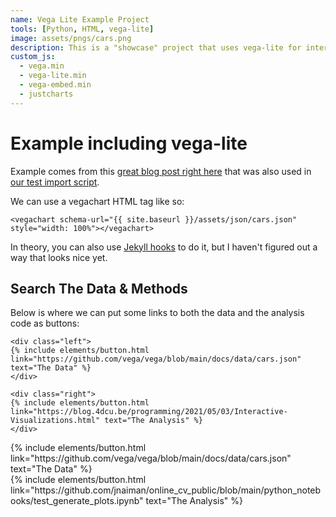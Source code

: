 ```yaml
---
name: Vega Lite Example Project
tools: [Python, HTML, vega-lite]
image: assets/pngs/cars.png
description: This is a "showcase" project that uses vega-lite for interactive viz!
custom_js:
  - vega.min
  - vega-lite.min
  - vega-embed.min
  - justcharts
---
```



# Example including vega-lite

Example comes from this [great blog post right here](https://blog.4dcu.be/programming/2021/05/03/Interactive-Visualizations.html) that was also used in [our test import script](https://github.com/UIUC-iSchool-DataViz/is445_bcubcg_fall2022/blob/main/week01/test_imports_week01.ipynb).

We can use a vegachart HTML tag like so:

```
<vegachart schema-url="{{ site.baseurl }}/assets/json/cars.json" style="width: 100%"></vegachart>
```

<vegachart schema-url="{{ site.baseurl }}/assets/json/cars.json" style="width: 100%"></vegachart>

In theory, you can also use [Jekyll hooks](https://jekyllrb.com/docs/plugins/hooks/) to do it, but I haven't figured out a way that looks nice yet.

<!DOCTYPE html>
<html>
<head>
  <style>
    #vis.vega-embed {
      width: 100%;
      display: flex;
    }

    #vis.vega-embed details,
    #vis.vega-embed details summary {
      position: relative;
    }
  </style>
  <script type="text/javascript" src="https://cdn.jsdelivr.net/npm/vega@5"></script>
  <script type="text/javascript" src="https://cdn.jsdelivr.net/npm/vega-lite@5.8.0"></script>
  <script type="text/javascript" src="https://cdn.jsdelivr.net/npm/vega-embed@6"></script>
</head>
<body>
  <div id="vis"></div>
  <script>
    (function(vegaEmbed) {
      var spec = {"config": {"view": {"continuousWidth": 300, "continuousHeight": 300}}, "hconcat": [{"mark": {"type": "bar"}, "encoding": {"color": {"condition": {"param": "param_8", "value": "steelblue"}, "value": "lightgray"}, "tooltip": [{"field": "License Status", "type": "nominal"}, {"aggregate": "count", "field": "License Status", "type": "quantitative"}], "x": {"field": "License Status", "type": "nominal"}, "y": {"aggregate": "count", "field": "License Status", "type": "quantitative"}}, "name": "view_1"}, {"mark": {"type": "bar"}, "encoding": {"color": {"condition": {"param": "param_9", "value": "steelblue"}, "value": "grey"}, "tooltip": [{"field": "County", "title": "County", "type": "nominal"}, {"aggregate": "count", "title": "Licenses", "type": "quantitative"}], "x": {"aggregate": "count", "title": "Number of Licenses", "type": "quantitative"}, "y": {"field": "County", "sort": "-x", "title": "County", "type": "nominal"}}, "name": "view_2", "title": "License Count by County"}], "data": {"name": "data-16b540383b66398f97677d898d70dd8d"}, "params": [{"name": "param_8", "select": {"type": "point", "on": "mouseover"}, "views": ["view_1"]}, {"name": "param_9", "select": {"type": "interval"}, "views": ["view_2"]}], "$schema": "https://vega.github.io/schema/vega-lite/v5.8.0.json", "datasets": {"data-16b540383b66398f97677d898d70dd8d": [{"_id": 1189509, "License Type": "DETECTIVE BOARD", "Description": "PERMANENT EMPLOYEE REGISTRATION", "License Number": "129446286", "License Status": "NOT RENEWED", "Business": "N", "Title": null, "First Name": "EILEEN", "Middle": null, "Last Name": "SANTACRUZ", "Prefix": null, "Suffix": null, "Business Name": "SHAQUITA MCKETHAN", "BusinessDBA": null, "Original Issue Date": "02/03/2020", "Effective Date": "02/03/2020", "Expiration Date": "09/30/2021", "City": "CHICAGO", "State": "IL", "Zip": "60617.0", "County": "COOK", "Specialty/Qualifier": "None", "Controlled Substance Schedule": "None", "Delegated Controlled Substance Schedule": "None", "Ever Disciplined": "N", "LastModifiedDate": "03/18/2022", "Case Number": "None", "Action": "None", "Discipline Start Date": "None", "Discipline End Date": "None", "Discipline Reason": "None"}, {"_id": 801037, "License Type": "DETECTIVE BOARD", "Description": "FIREARM CONTROL CARD", "License Number": "229030294.0", "License Status": "NOT RENEWED", "Business": "N", "Title": null, "First Name": "DAGMAR", "Middle": "J", "Last Name": "NORDLUND", "Prefix": null, "Suffix": null, "Business Name": "EDWARD J HERDRICH", "BusinessDBA": null, "Original Issue Date": "02/07/1995", "Effective Date": "02/07/1995", "Expiration Date": "12/31/2003", "City": "ELGIN", "State": "IL", "Zip": "60121.0", "County": "KANE", "Specialty/Qualifier": "None", "Controlled Substance Schedule": "None", "Delegated Controlled Substance Schedule": "None", "Ever Disciplined": "N", "LastModifiedDate": "08/16/2006", "Case Number": "None", "Action": "None", "Discipline Start Date": "None", "Discipline End Date": "None", "Discipline Reason": "None"}, {"_id": 365129, "License Type": "COSMO", "Description": "LICENSED COSMETOLOGIST", "License Number": "11053076.0", "License Status": "NOT RENEWED", "Business": "N", "Title": null, "First Name": "RADOJE", "Middle": null, "Last Name": "ZELENOVIC", "Prefix": null, "Suffix": null, "Business Name": "ELEANOR L KUKLA", "BusinessDBA": null, "Original Issue Date": "02/28/1945", "Effective Date": "02/28/1945", "Expiration Date": "09/30/1983", "City": "CHICAGO", "State": "IL", "Zip": "60618.0", "County": "COOK", "Specialty/Qualifier": "None", "Controlled Substance Schedule": "None", "Delegated Controlled Substance Schedule": "None", "Ever Disciplined": "N", "LastModifiedDate": "05/26/2006", "Case Number": "None", "Action": "None", "Discipline Start Date": "None", "Discipline End Date": "None", "Discipline Reason": "None"}, {"_id": 595427, "License Type": "COSMO", "Description": "LICENSED COSMETOLOGIST", "License Number": "11295645.0", "License Status": "ACTIVE", "Business": "N", "Title": null, "First Name": "BECKY SUE", "Middle": "L", "Last Name": "BURROUGHS", "Prefix": null, "Suffix": null, "Business Name": "AMBER L BARBA", "BusinessDBA": null, "Original Issue Date": "11/22/2011", "Effective Date": "11/12/2021", "Expiration Date": "09/30/2023", "City": "SCHAUMBURG", "State": "IL", "Zip": "60173.0", "County": "DUPAGE", "Specialty/Qualifier": "None", "Controlled Substance Schedule": "None", "Delegated Controlled Substance Schedule": "None", "Ever Disciplined": "N", "LastModifiedDate": "11/12/2021", "Case Number": "None", "Action": "None", "Discipline Start Date": "None", "Discipline End Date": "None", "Discipline Reason": "None"}, {"_id": 653668, "License Type": "COSMO", "Description": "LICENSED NAIL TECHNICIAN", "License Number": "169006247", "License Status": "NOT RENEWED", "Business": "N", "Title": null, "First Name": "BILL G", "Middle": "L", "Last Name": "LETNER", "Prefix": null, "Suffix": null, "Business Name": "CHERYL L SCHULZE", "BusinessDBA": null, "Original Issue Date": "07/12/1995", "Effective Date": "07/12/1995", "Expiration Date": "10/31/2002", "City": "CHICAGO", "State": "IL", "Zip": "60634", "County": "COOK", "Specialty/Qualifier": "None", "Controlled Substance Schedule": "None", "Delegated Controlled Substance Schedule": "None", "Ever Disciplined": "N", "LastModifiedDate": "05/30/2006", "Case Number": "None", "Action": "None", "Discipline Start Date": "None", "Discipline End Date": "None", "Discipline Reason": "None"}, {"_id": 584657, "License Type": "COSMO", "Description": "LICENSED COSMETOLOGIST", "License Number": "11320085.0", "License Status": "NOT RENEWED", "Business": "N", "Title": null, "First Name": "GARY", "Middle": "A", "Last Name": "MAYBERRY", "Prefix": null, "Suffix": null, "Business Name": "MELANIE A SANCHEZ", "BusinessDBA": null, "Original Issue Date": "03/19/2019", "Effective Date": "09/23/2019", "Expiration Date": "01/31/2022", "City": "LAKE IN THE HILLS", "State": "IL", "Zip": "60156.0", "County": null, "Specialty/Qualifier": "None", "Controlled Substance Schedule": "None", "Delegated Controlled Substance Schedule": "None", "Ever Disciplined": "N", "LastModifiedDate": "05/09/2022", "Case Number": "None", "Action": "None", "Discipline Start Date": "None", "Discipline End Date": "None", "Discipline Reason": "None"}, {"_id": 418060, "License Type": "COSMO", "Description": "LICENSED COSMETOLOGIST", "License Number": "11158187", "License Status": "NOT RENEWED", "Business": "N", "Title": null, "First Name": "AUTUMN", "Middle": null, "Last Name": "HOLMAN", "Prefix": null, "Suffix": null, "Business Name": "PATRICIA G SLOVER", "BusinessDBA": null, "Original Issue Date": "11/12/1974", "Effective Date": "11/12/1974", "Expiration Date": "09/30/1987", "City": "CALHOUN", "State": "IL", "Zip": "62419", "County": "RICHLAND", "Specialty/Qualifier": "None", "Controlled Substance Schedule": "None", "Delegated Controlled Substance Schedule": "None", "Ever Disciplined": "N", "LastModifiedDate": "05/26/2006", "Case Number": "None", "Action": "None", "Discipline Start Date": "None", "Discipline End Date": "None", "Discipline Reason": "None"}, {"_id": 797457, "License Type": "DETECTIVE BOARD", "Description": "FIREARM CONTROL CARD", "License Number": "229042891.0", "License Status": "NOT RENEWED", "Business": "N", "Title": null, "First Name": "KIMBERLY", "Middle": null, "Last Name": "EATON", "Prefix": null, "Suffix": null, "Business Name": "AGUSTIN H SALGADO", "BusinessDBA": null, "Original Issue Date": "05/01/1995", "Effective Date": "05/01/1995", "Expiration Date": "01/01/1998", "City": "CHICAGO", "State": "IL", "Zip": "60639.0", "County": "COOK", "Specialty/Qualifier": "None", "Controlled Substance Schedule": "None", "Delegated Controlled Substance Schedule": "None", "Ever Disciplined": "N", "LastModifiedDate": "01/19/2007", "Case Number": "None", "Action": "None", "Discipline Start Date": "None", "Discipline End Date": "None", "Discipline Reason": "None"}, {"_id": 1139371, "License Type": "DETECTIVE BOARD", "Description": "PERMANENT EMPLOYEE REGISTRATION", "License Number": "129335853", "License Status": "NOT RENEWED", "Business": "N", "Title": null, "First Name": "YOUNJI", "Middle": "C", "Last Name": "NAM", "Prefix": null, "Suffix": null, "Business Name": "KEVIN C MARKS", "BusinessDBA": null, "Original Issue Date": "07/08/2010", "Effective Date": "02/23/2015", "Expiration Date": "05/31/2018", "City": "GENEVA", "State": "IL", "Zip": "60134.0", "County": "KANE", "Specialty/Qualifier": "None", "Controlled Substance Schedule": "None", "Delegated Controlled Substance Schedule": "None", "Ever Disciplined": "N", "LastModifiedDate": "07/19/2018", "Case Number": "None", "Action": "None", "Discipline Start Date": "None", "Discipline End Date": "None", "Discipline Reason": "None"}, {"_id": 1260977, "License Type": "FUNERAL AND EMBALMER", "Description": "LICENSED FUNERAL DIRECTOR AND EMBALMER INTERN", "License Number": "033000179", "License Status": "CANCELLED", "Business": "N", "Title": null, "First Name": "KATHY", "Middle": null, "Last Name": "HILTON", "Prefix": null, "Suffix": null, "Business Name": "DEVIN PAUL MCCLUSKIE", "BusinessDBA": null, "Original Issue Date": "12/08/1992", "Effective Date": "12/08/1992", "Expiration Date": "05/31/1995", "City": "HERRIN", "State": "IL", "Zip": "62948", "County": "WILLIAMSON", "Specialty/Qualifier": "None", "Controlled Substance Schedule": "None", "Delegated Controlled Substance Schedule": "None", "Ever Disciplined": "N", "LastModifiedDate": "05/23/2006", "Case Number": "None", "Action": "None", "Discipline Start Date": "None", "Discipline End Date": "None", "Discipline Reason": "None"}, {"_id": 1128774, "License Type": "DETECTIVE BOARD", "Description": "PERMANENT EMPLOYEE REGISTRATION", "License Number": "129374787", "License Status": "NOT RENEWED", "Business": "N", "Title": null, "First Name": "JW", "Middle": null, "Last Name": "LANE", "Prefix": null, "Suffix": null, "Business Name": "SURINDER SINGH", "BusinessDBA": null, "Original Issue Date": "03/20/2014", "Effective Date": "03/02/2015", "Expiration Date": "05/31/2018", "City": "CHICAGO", "State": "IL", "Zip": "60618", "County": "COOK", "Specialty/Qualifier": "None", "Controlled Substance Schedule": "None", "Delegated Controlled Substance Schedule": "None", "Ever Disciplined": "N", "LastModifiedDate": "07/19/2018", "Case Number": "None", "Action": "None", "Discipline Start Date": "None", "Discipline End Date": "None", "Discipline Reason": "None"}, {"_id": 788652, "License Type": "DETECTIVE BOARD", "Description": "FIREARM CONTROL CARD", "License Number": "229025152.0", "License Status": "TERMINATED CARD RETURNED", "Business": "N", "Title": null, "First Name": "ROBERTA", "Middle": null, "Last Name": "JONES", "Prefix": null, "Suffix": null, "Business Name": "DOROTHY BRUNT", "BusinessDBA": null, "Original Issue Date": "12/26/1979", "Effective Date": "12/26/1979", "Expiration Date": "01/01/1984", "City": "CHICAGO", "State": "IL", "Zip": "60644.0", "County": "COOK", "Specialty/Qualifier": "None", "Controlled Substance Schedule": "None", "Delegated Controlled Substance Schedule": "None", "Ever Disciplined": "N", "LastModifiedDate": "01/19/2007", "Case Number": "None", "Action": "None", "Discipline Start Date": "None", "Discipline End Date": "None", "Discipline Reason": "None"}, {"_id": 928476, "License Type": "DETECTIVE BOARD", "Description": "PERMANENT EMPLOYEE REGISTRATION", "License Number": "129126606", "License Status": "NOT RENEWED", "Business": "N", "Title": null, "First Name": "MIA L", "Middle": null, "Last Name": "TANIOUS", "Prefix": null, "Suffix": null, "Business Name": "HAROLD S MANNEY JR", "BusinessDBA": null, "Original Issue Date": "09/10/1991", "Effective Date": "09/10/1991", "Expiration Date": "05/31/1994", "City": "CHICAGO", "State": "IL", "Zip": "60653.0", "County": "COOK", "Specialty/Qualifier": "None", "Controlled Substance Schedule": "None", "Delegated Controlled Substance Schedule": "None", "Ever Disciplined": "N", "LastModifiedDate": "08/03/2006", "Case Number": "None", "Action": "None", "Discipline Start Date": "None", "Discipline End Date": "None", "Discipline Reason": "None"}, {"_id": 1196892, "License Type": "DETECTIVE BOARD", "Description": "PERMANENT EMPLOYEE REGISTRATION", "License Number": "129411681.0", "License Status": "NOT RENEWED", "Business": "N", "Title": null, "First Name": "SAMANTHA", "Middle": null, "Last Name": "MCDONNELL", "Prefix": null, "Suffix": null, "Business Name": "RAPHAEL DANIELS", "BusinessDBA": null, "Original Issue Date": "05/31/2017", "Effective Date": "04/26/2018", "Expiration Date": "09/30/2021", "City": "COUNTRY CLUB HILLS", "State": "IL", "Zip": "60478", "County": "COOK", "Specialty/Qualifier": "None", "Controlled Substance Schedule": "None", "Delegated Controlled Substance Schedule": "None", "Ever Disciplined": "N", "LastModifiedDate": "03/18/2022", "Case Number": "None", "Action": "None", "Discipline Start Date": "None", "Discipline End Date": "None", "Discipline Reason": "None"}, {"_id": 646609, "License Type": "DENTAL", "Description": "LICENSED DENTIST", "License Number": "019012363", "License Status": "NOT RENEWED", "Business": "N", "Title": null, "First Name": "TODD", "Middle": null, "Last Name": "SMITH", "Prefix": null, "Suffix": "DDS", "Business Name": "DANIEL BEVER CRANE DDS", "BusinessDBA": null, "Original Issue Date": "09/09/1963", "Effective Date": "07/13/2009", "Expiration Date": "09/30/2012", "City": "DANVILLE", "State": "IL", "Zip": "61832", "County": "VERMILION", "Specialty/Qualifier": "None", "Controlled Substance Schedule": "None", "Delegated Controlled Substance Schedule": "None", "Ever Disciplined": "N", "LastModifiedDate": "11/14/2012", "Case Number": "None", "Action": "None", "Discipline Start Date": "None", "Discipline End Date": "None", "Discipline Reason": "None"}, {"_id": 1032061, "License Type": "DETECTIVE BOARD", "Description": "PERMANENT EMPLOYEE REGISTRATION", "License Number": "129242918", "License Status": "NOT RENEWED", "Business": "N", "Title": null, "First Name": "DOROTHY", "Middle": null, "Last Name": "WAWCZAK", "Prefix": null, "Suffix": null, "Business Name": "ANTOINE HOWARD", "BusinessDBA": null, "Original Issue Date": "06/04/2001", "Effective Date": "06/04/2001", "Expiration Date": "05/31/2003", "City": "CHICAGO", "State": "IL", "Zip": "60626.0", "County": "COOK", "Specialty/Qualifier": "None", "Controlled Substance Schedule": "None", "Delegated Controlled Substance Schedule": "None", "Ever Disciplined": "N", "LastModifiedDate": "08/27/2006", "Case Number": "None", "Action": "None", "Discipline Start Date": "None", "Discipline End Date": "None", "Discipline Reason": "None"}, {"_id": 641626, "License Type": "DENTAL", "Description": "LICENSED DENTIST", "License Number": null, "License Status": "DECEASED", "Business": "N", "Title": null, "First Name": "KEVIN", "Middle": null, "Last Name": "GARBER", "Prefix": null, "Suffix": null, "Business Name": "ROBERT JAMES CUTLAN", "BusinessDBA": null, "Original Issue Date": "08/11/1939", "Effective Date": "08/11/1939", "Expiration Date": "09/30/1988", "City": "DOWNERS GROVE", "State": "IL", "Zip": "60516", "County": "DUPAGE", "Specialty/Qualifier": "None", "Controlled Substance Schedule": "None", "Delegated Controlled Substance Schedule": "None", "Ever Disciplined": "N", "LastModifiedDate": "10/12/2005", "Case Number": "None", "Action": "None", "Discipline Start Date": "None", "Discipline End Date": "None", "Discipline Reason": "None"}, {"_id": 443142, "License Type": "COSMO", "Description": "LICENSED COSMETOLOGIST", "License Number": "11153274", "License Status": "ACTIVE", "Business": "N", "Title": null, "First Name": null, "Middle": null, "Last Name": null, "Prefix": null, "Suffix": null, "Business Name": "LAURA A JOHNSON", "BusinessDBA": null, "Original Issue Date": "08/27/1973", "Effective Date": "09/27/2021", "Expiration Date": "09/30/2023", "City": "OAK LAWN", "State": "IL", "Zip": "60453", "County": "COOK", "Specialty/Qualifier": "None", "Controlled Substance Schedule": "None", "Delegated Controlled Substance Schedule": "None", "Ever Disciplined": "N", "LastModifiedDate": "09/27/2021", "Case Number": "None", "Action": "None", "Discipline Start Date": "None", "Discipline End Date": "None", "Discipline Reason": "None"}, {"_id": 1040236, "License Type": "DETECTIVE BOARD", "Description": "PERMANENT EMPLOYEE REGISTRATION", "License Number": "129251673", "License Status": "NOT RENEWED", "Business": "N", "Title": null, "First Name": "WARREN", "Middle": "D", "Last Name": "GLOSS", "Prefix": null, "Suffix": null, "Business Name": "MARIA D SCALISE", "BusinessDBA": null, "Original Issue Date": "03/06/2002", "Effective Date": "03/06/2002", "Expiration Date": "05/31/2003", "City": "BRADLEY", "State": "IL", "Zip": "60915.0", "County": "KANKAKEE", "Specialty/Qualifier": "None", "Controlled Substance Schedule": "None", "Delegated Controlled Substance Schedule": "None", "Ever Disciplined": "N", "LastModifiedDate": "08/27/2006", "Case Number": "None", "Action": "None", "Discipline Start Date": "None", "Discipline End Date": "None", "Discipline Reason": "None"}, {"_id": 1170471, "License Type": "DETECTIVE BOARD", "Description": "PERMANENT EMPLOYEE REGISTRATION", "License Number": "129375134", "License Status": "NOT RENEWED", "Business": "N", "Title": null, "First Name": "WILLIE ALFONSO", "Middle": null, "Last Name": "LARKS", "Prefix": null, "Suffix": null, "Business Name": "JONATHAN GONZALEZ", "BusinessDBA": null, "Original Issue Date": "03/28/2014", "Effective Date": "03/28/2014", "Expiration Date": "05/31/2015", "City": "CHICAGO", "State": "IL", "Zip": "60641.0", "County": "COOK", "Specialty/Qualifier": "None", "Controlled Substance Schedule": "None", "Delegated Controlled Substance Schedule": "None", "Ever Disciplined": "N", "LastModifiedDate": "07/14/2015", "Case Number": "None", "Action": "None", "Discipline Start Date": "None", "Discipline End Date": "None", "Discipline Reason": "None"}, {"_id": 687705, "License Type": "DENTAL", "Description": "LICENSED DENTIST", "License Number": "019028962", "License Status": "NOT RENEWED", "Business": "N", "Title": "DDS", "First Name": "EARL E", "Middle": "ANTHONY", "Last Name": "SCHULTZ", "Prefix": null, "Suffix": null, "Business Name": "ROBERT ANTHONY BEECH DDS", "BusinessDBA": null, "Original Issue Date": "04/23/2012", "Effective Date": "06/07/2018", "Expiration Date": "01/31/2022", "City": "SAN JOSE", "State": "CA", "Zip": "95125", "County": "COOK", "Specialty/Qualifier": "None", "Controlled Substance Schedule": "None", "Delegated Controlled Substance Schedule": "None", "Ever Disciplined": "N", "LastModifiedDate": "05/09/2022", "Case Number": "None", "Action": "None", "Discipline Start Date": "None", "Discipline End Date": "None", "Discipline Reason": "None"}, {"_id": 623882, "License Type": "COSMO", "Description": "LICENSED NAIL TECHNICIAN", "License Number": "169007844.0", "License Status": "NOT RENEWED", "Business": "N", "Title": null, "First Name": null, "Middle": null, "Last Name": null, "Prefix": null, "Suffix": null, "Business Name": "EUN S LEE", "BusinessDBA": null, "Original Issue Date": "01/11/1996", "Effective Date": "10/27/2014", "Expiration Date": "10/31/2016", "City": "DES PLAINES", "State": "IL", "Zip": "60016.0", "County": "COOK", "Specialty/Qualifier": "None", "Controlled Substance Schedule": "None", "Delegated Controlled Substance Schedule": "None", "Ever Disciplined": "N", "LastModifiedDate": "12/12/2016", "Case Number": "None", "Action": "None", "Discipline Start Date": "None", "Discipline End Date": "None", "Discipline Reason": "None"}, {"_id": 312540, "License Type": "COSMO", "Description": "BCENT SALON/SHOP REGISTRATION", "License Number": "189016319.0", "License Status": "ACTIVE", "Business": "Y", "Title": null, "First Name": "JOANNE L", "Middle": null, "Last Name": "MATT", "Prefix": null, "Suffix": null, "Business Name": "NAILS BY NINI", "BusinessDBA": null, "Original Issue Date": "05/07/2015", "Effective Date": "09/08/2020", "Expiration Date": "11/30/2022", "City": "SPRINGFIELD", "State": "IL", "Zip": "62702", "County": "SANGAMON", "Specialty/Qualifier": "SOLE PROPRIETOR", "Controlled Substance Schedule": "None", "Delegated Controlled Substance Schedule": "None", "Ever Disciplined": "N", "LastModifiedDate": "09/08/2020", "Case Number": "None", "Action": "None", "Discipline Start Date": "None", "Discipline End Date": "None", "Discipline Reason": "None"}, {"_id": 343612, "License Type": "COSMO", "Description": "LICENSED BARBER", "License Number": "6065078.0", "License Status": "NOT RENEWED", "Business": "N", "Title": null, "First Name": "SHADE", "Middle": "S", "Last Name": "LANIYAN", "Prefix": null, "Suffix": null, "Business Name": "AMANDA S KRAM", "BusinessDBA": null, "Original Issue Date": "06/24/2016", "Effective Date": "07/31/2019", "Expiration Date": "09/30/2021", "City": "SAINT CHARLES", "State": "IL", "Zip": "60174", "County": "KANE", "Specialty/Qualifier": "None", "Controlled Substance Schedule": "None", "Delegated Controlled Substance Schedule": "None", "Ever Disciplined": "N", "LastModifiedDate": "03/18/2022", "Case Number": "None", "Action": "None", "Discipline Start Date": "None", "Discipline End Date": "None", "Discipline Reason": "None"}, {"_id": 561123, "License Type": "COSMO", "Description": "LICENSED COSMETOLOGIST", "License Number": "11283644", "License Status": "ACTIVE", "Business": "N", "Title": null, "First Name": "CRAIG", "Middle": null, "Last Name": "VANDEVELDE", "Prefix": null, "Suffix": null, "Business Name": "SANGMIN GILBERT", "BusinessDBA": null, "Original Issue Date": "11/21/2008", "Effective Date": "12/30/2021", "Expiration Date": "09/30/2023", "City": "LEXINGTON", "State": "KY", "Zip": "40509.0", "County": null, "Specialty/Qualifier": "None", "Controlled Substance Schedule": "None", "Delegated Controlled Substance Schedule": "None", "Ever Disciplined": "N", "LastModifiedDate": "12/30/2021", "Case Number": "None", "Action": "None", "Discipline Start Date": "None", "Discipline End Date": "None", "Discipline Reason": "None"}, {"_id": 1170493, "License Type": "DETECTIVE BOARD", "Description": "PERMANENT EMPLOYEE REGISTRATION", "License Number": "129375291", "License Status": "NOT RENEWED", "Business": "N", "Title": null, "First Name": "SHEREE S", "Middle": "S", "Last Name": "BINGHEIM", "Prefix": null, "Suffix": null, "Business Name": "ANDREW S MCALLISTER", "BusinessDBA": null, "Original Issue Date": "04/03/2014", "Effective Date": "04/03/2014", "Expiration Date": "05/31/2015", "City": "HEYBURN", "State": "ID", "Zip": "83336.0", "County": "IDAHO", "Specialty/Qualifier": "None", "Controlled Substance Schedule": "None", "Delegated Controlled Substance Schedule": "None", "Ever Disciplined": "N", "LastModifiedDate": "07/14/2015", "Case Number": "None", "Action": "None", "Discipline Start Date": "None", "Discipline End Date": "None", "Discipline Reason": "None"}, {"_id": 1258609, "License Type": "DETECTIVE BOARD", "Description": "PERMANENT EMPLOYEE REGISTRATION", "License Number": "129466673", "License Status": "ACTIVE", "Business": "N", "Title": null, "First Name": "WALLACE L", "Middle": null, "Last Name": "CRUME", "Prefix": null, "Suffix": null, "Business Name": "ALEXIS BIBBS", "BusinessDBA": null, "Original Issue Date": "11/05/2021", "Effective Date": "11/05/2021", "Expiration Date": "05/31/2024", "City": "BLUE ISLAND", "State": "IL", "Zip": "60406", "County": "COOK", "Specialty/Qualifier": "None", "Controlled Substance Schedule": "None", "Delegated Controlled Substance Schedule": "None", "Ever Disciplined": "N", "LastModifiedDate": "09/21/2021", "Case Number": "None", "Action": "None", "Discipline Start Date": "None", "Discipline End Date": "None", "Discipline Reason": "None"}, {"_id": 960720, "License Type": "DETECTIVE BOARD", "Description": "PERMANENT EMPLOYEE REGISTRATION", "License Number": "129176864", "License Status": "NOT RENEWED", "Business": "N", "Title": null, "First Name": "YIECENIA", "Middle": null, "Last Name": "GUITERREZ", "Prefix": null, "Suffix": null, "Business Name": "BRENT A FOX", "BusinessDBA": null, "Original Issue Date": "04/13/1995", "Effective Date": "04/13/1995", "Expiration Date": "05/31/1997", "City": "ROCKFORD", "State": "IL", "Zip": "61125", "County": "WINNEBAGO", "Specialty/Qualifier": "None", "Controlled Substance Schedule": "None", "Delegated Controlled Substance Schedule": "None", "Ever Disciplined": "N", "LastModifiedDate": "08/03/2006", "Case Number": "None", "Action": "None", "Discipline Start Date": "None", "Discipline End Date": "None", "Discipline Reason": "None"}, {"_id": 1213621, "License Type": "DETECTIVE BOARD", "Description": "PERMANENT EMPLOYEE REGISTRATION", "License Number": "129453791.0", "License Status": "NOT RENEWED", "Business": "N", "Title": null, "First Name": "EMMA L", "Middle": "IRENE", "Last Name": "HAMPTON", "Prefix": null, "Suffix": null, "Business Name": "ALLEE IRENE JUREWICZ", "BusinessDBA": null, "Original Issue Date": "09/16/2020", "Effective Date": "09/16/2020", "Expiration Date": "09/30/2021", "City": "CHICAGO", "State": "IL", "Zip": "60608", "County": "COOK", "Specialty/Qualifier": "None", "Controlled Substance Schedule": "None", "Delegated Controlled Substance Schedule": "None", "Ever Disciplined": "N", "LastModifiedDate": "03/18/2022", "Case Number": "None", "Action": "None", "Discipline Start Date": "None", "Discipline End Date": "None", "Discipline Reason": "None"}, {"_id": 1157154, "License Type": "DETECTIVE BOARD", "Description": "PERMANENT EMPLOYEE REGISTRATION", "License Number": "129359994", "License Status": "NOT RENEWED", "Business": "N", "Title": null, "First Name": "JUANITA", "Middle": null, "Last Name": "SMITH", "Prefix": null, "Suffix": null, "Business Name": "DANIEL MOHICA", "BusinessDBA": null, "Original Issue Date": "09/26/2012", "Effective Date": "03/15/2018", "Expiration Date": "09/30/2021", "City": "LA GRANGE PARK", "State": "IL", "Zip": "60526.0", "County": "COOK", "Specialty/Qualifier": "None", "Controlled Substance Schedule": "None", "Delegated Controlled Substance Schedule": "None", "Ever Disciplined": "N", "LastModifiedDate": "03/18/2022", "Case Number": "None", "Action": "None", "Discipline Start Date": "None", "Discipline End Date": "None", "Discipline Reason": "None"}, {"_id": 863063, "License Type": "DETECTIVE BOARD", "Description": "ORIGINAL FIREARMS TRAINING", "License Number": "230115828.0", "License Status": "ACTIVE", "Business": "N", "Title": null, "First Name": "LINDA", "Middle": "L", "Last Name": "KRETLER", "Prefix": null, "Suffix": null, "Business Name": "ASHLEY L NELSON", "BusinessDBA": null, "Original Issue Date": "05/26/2010", "Effective Date": "05/26/2010", "Expiration Date": null, "City": "CHICAGO", "State": "IL", "Zip": "60636.0", "County": "COOK", "Specialty/Qualifier": "None", "Controlled Substance Schedule": "None", "Delegated Controlled Substance Schedule": "None", "Ever Disciplined": "N", "LastModifiedDate": "05/26/2010", "Case Number": "None", "Action": "None", "Discipline Start Date": "None", "Discipline End Date": "None", "Discipline Reason": "None"}, {"_id": 801482, "License Type": "DETECTIVE BOARD", "Description": "FIREARM CONTROL CARD", "License Number": "229024281.0", "License Status": "TERMINATED CARD RETURNED", "Business": "N", "Title": null, "First Name": "GREGORY A", "Middle": null, "Last Name": "VAUTERS", "Prefix": null, "Suffix": null, "Business Name": "DENNIS ALAN WOODS", "BusinessDBA": null, "Original Issue Date": "07/23/1981", "Effective Date": "07/23/1981", "Expiration Date": "01/13/1983", "City": "WHEATON", "State": "IL", "Zip": "60187.0", "County": "DUPAGE", "Specialty/Qualifier": "None", "Controlled Substance Schedule": "None", "Delegated Controlled Substance Schedule": "None", "Ever Disciplined": "N", "LastModifiedDate": "01/19/2007", "Case Number": "None", "Action": "None", "Discipline Start Date": "None", "Discipline End Date": "None", "Discipline Reason": "None"}, {"_id": 1196155, "License Type": "DETECTIVE BOARD", "Description": "PERMANENT EMPLOYEE REGISTRATION", "License Number": "129433668", "License Status": "ACTIVE", "Business": "N", "Title": null, "First Name": null, "Middle": null, "Last Name": null, "Prefix": null, "Suffix": null, "Business Name": "ROBERTO BANDA", "BusinessDBA": null, "Original Issue Date": "02/14/2019", "Effective Date": "03/05/2021", "Expiration Date": "05/31/2024", "City": "CHICAGO", "State": "IL", "Zip": "60609.0", "County": "COOK", "Specialty/Qualifier": "None", "Controlled Substance Schedule": "None", "Delegated Controlled Substance Schedule": "None", "Ever Disciplined": "N", "LastModifiedDate": "03/05/2021", "Case Number": "None", "Action": "None", "Discipline Start Date": "None", "Discipline End Date": "None", "Discipline Reason": "None"}, {"_id": 1255264, "License Type": "FUNERAL AND EMBALMER", "Description": "LICENSED FUNERAL DIRECTOR AND EMBALMER", "License Number": "034009674", "License Status": "NOT RENEWED", "Business": "N", "Title": null, "First Name": "OLGA", "Middle": null, "Last Name": "MELNIKOV", "Prefix": null, "Suffix": null, "Business Name": "RICHARD G LANHAM", "BusinessDBA": null, "Original Issue Date": "01/01/1998", "Effective Date": null, "Expiration Date": null, "City": "POTOMAC", "State": "IL", "Zip": "61865", "County": "VERMILION", "Specialty/Qualifier": "None", "Controlled Substance Schedule": "None", "Delegated Controlled Substance Schedule": "None", "Ever Disciplined": "N", "LastModifiedDate": "05/23/2006", "Case Number": "None", "Action": "None", "Discipline Start Date": "None", "Discipline End Date": "None", "Discipline Reason": "None"}, {"_id": 760611, "License Type": "DETECTIVE BOARD", "Description": "FIREARM CONTROL CARD", "License Number": "229005894", "License Status": "TERMINATED CARD RETURNED", "Business": "N", "Title": null, "First Name": "CAROLINE", "Middle": null, "Last Name": "CONNOLLY", "Prefix": null, "Suffix": null, "Business Name": "ANDREW SHARP", "BusinessDBA": null, "Original Issue Date": "12/26/1979", "Effective Date": "12/26/1979", "Expiration Date": "10/13/1982", "City": "CHICAGO", "State": "IL", "Zip": "60615", "County": "COOK", "Specialty/Qualifier": "None", "Controlled Substance Schedule": "None", "Delegated Controlled Substance Schedule": "None", "Ever Disciplined": "N", "LastModifiedDate": "01/19/2007", "Case Number": "None", "Action": "None", "Discipline Start Date": "None", "Discipline End Date": "None", "Discipline Reason": "None"}, {"_id": 1095086, "License Type": "DETECTIVE BOARD", "Description": "PERMANENT EMPLOYEE REGISTRATION", "License Number": "129327348", "License Status": "NOT RENEWED", "Business": "N", "Title": null, "First Name": "KAILEE", "Middle": null, "Last Name": "PAPENDIK", "Prefix": null, "Suffix": null, "Business Name": "NICOLE OVALLE", "BusinessDBA": null, "Original Issue Date": "09/28/2009", "Effective Date": "09/28/2009", "Expiration Date": "05/31/2012", "City": "CHICAGO", "State": "IL", "Zip": "60609.0", "County": "COOK", "Specialty/Qualifier": "None", "Controlled Substance Schedule": "None", "Delegated Controlled Substance Schedule": "None", "Ever Disciplined": "N", "LastModifiedDate": "07/10/2012", "Case Number": "None", "Action": "None", "Discipline Start Date": "None", "Discipline End Date": "None", "Discipline Reason": "None"}, {"_id": 657140, "License Type": "COSMO", "Description": "LICENSED NAIL TECHNICIAN", "License Number": "169026124", "License Status": "ACTIVE", "Business": "N", "Title": null, "First Name": "WALTER B", "Middle": "V", "Last Name": "BUSSE ", "Prefix": null, "Suffix": null, "Business Name": "DAI V NGUYEN", "BusinessDBA": null, "Original Issue Date": "06/06/2016", "Effective Date": "10/06/2020", "Expiration Date": "10/31/2022", "City": "PALATINE", "State": "IL", "Zip": "60074", "County": "COOK", "Specialty/Qualifier": "None", "Controlled Substance Schedule": "None", "Delegated Controlled Substance Schedule": "None", "Ever Disciplined": "N", "LastModifiedDate": "10/06/2020", "Case Number": "None", "Action": "None", "Discipline Start Date": "None", "Discipline End Date": "None", "Discipline Reason": "None"}, {"_id": 923623, "License Type": "DETECTIVE BOARD", "Description": "PERMANENT EMPLOYEE REGISTRATION", "License Number": "129104650", "License Status": "NOT RENEWED", "Business": "N", "Title": null, "First Name": "MARY", "Middle": null, "Last Name": "MAGNELLI", "Prefix": null, "Suffix": null, "Business Name": "FRANK LYSY", "BusinessDBA": null, "Original Issue Date": "03/13/1991", "Effective Date": "03/01/2012", "Expiration Date": "05/31/2015", "City": "BENSENVILLE", "State": "IL", "Zip": "60106.0", "County": "DUPAGE", "Specialty/Qualifier": "None", "Controlled Substance Schedule": "None", "Delegated Controlled Substance Schedule": "None", "Ever Disciplined": "N", "LastModifiedDate": "07/14/2015", "Case Number": "None", "Action": "None", "Discipline Start Date": "None", "Discipline End Date": "None", "Discipline Reason": "None"}, {"_id": 754345, "License Type": "DESIGN FIRM", "Description": "DESIGN FIRM - PROFESSIONAL ENGINEERING", "License Number": "184004546-0002", "License Status": "NOT RENEWED", "Business": "Y", "Title": null, "First Name": "PRIYAL", "Middle": null, "Last Name": "MANGROLA", "Prefix": null, "Suffix": null, "Business Name": "WIND ENGINEERING COMPANY", "BusinessDBA": null, "Original Issue Date": "10/11/2005", "Effective Date": "02/26/2007", "Expiration Date": "04/30/2009", "City": "KIRKWOOD", "State": "MO", "Zip": "63122", "County": "MISSOURI           ", "Specialty/Qualifier": "None", "Controlled Substance Schedule": "None", "Delegated Controlled Substance Schedule": "None", "Ever Disciplined": "N", "LastModifiedDate": "06/19/2009", "Case Number": "None", "Action": "None", "Discipline Start Date": "None", "Discipline End Date": "None", "Discipline Reason": "None"}, {"_id": 592000, "License Type": "COSMO", "Description": "LICENSED COSMETOLOGIST", "License Number": "11313739.0", "License Status": "ACTIVE", "Business": "N", "Title": null, "First Name": "JEROME", "Middle": "M", "Last Name": "WEST", "Prefix": null, "Suffix": null, "Business Name": "ELIZABETH M BRUMLIK", "BusinessDBA": null, "Original Issue Date": "09/01/2016", "Effective Date": "12/18/2021", "Expiration Date": "09/30/2023", "City": "MCHENRY", "State": "IL", "Zip": "60051.0", "County": null, "Specialty/Qualifier": "None", "Controlled Substance Schedule": "None", "Delegated Controlled Substance Schedule": "None", "Ever Disciplined": "N", "LastModifiedDate": "12/18/2021", "Case Number": "None", "Action": "None", "Discipline Start Date": "None", "Discipline End Date": "None", "Discipline Reason": "None"}, {"_id": 971371, "License Type": "DETECTIVE BOARD", "Description": "PERMANENT EMPLOYEE REGISTRATION", "License Number": "129169067", "License Status": "NOT RENEWED", "Business": "N", "Title": null, "First Name": "KENDAL", "Middle": null, "Last Name": "MARTIN", "Prefix": null, "Suffix": null, "Business Name": "TOBIAS J HOGAN", "BusinessDBA": null, "Original Issue Date": "09/22/1994", "Effective Date": "04/16/2012", "Expiration Date": "05/31/2015", "City": "LAKE VILLA", "State": "IL", "Zip": "60046.0", "County": "LAKE", "Specialty/Qualifier": "None", "Controlled Substance Schedule": "None", "Delegated Controlled Substance Schedule": "None", "Ever Disciplined": "N", "LastModifiedDate": "07/14/2015", "Case Number": "None", "Action": "None", "Discipline Start Date": "None", "Discipline End Date": "None", "Discipline Reason": "None"}, {"_id": 1104470, "License Type": "DETECTIVE BOARD", "Description": "PERMANENT EMPLOYEE REGISTRATION", "License Number": "129313879", "License Status": "ACTIVE", "Business": "N", "Title": null, "First Name": "ROSANNA L", "Middle": "A", "Last Name": "RICKETT", "Prefix": null, "Suffix": null, "Business Name": "MARTELL A BANKS", "BusinessDBA": null, "Original Issue Date": "07/22/2008", "Effective Date": "02/11/2021", "Expiration Date": "05/31/2024", "City": "DOLTON", "State": "IL", "Zip": "60419", "County": "COOK", "Specialty/Qualifier": "None", "Controlled Substance Schedule": "None", "Delegated Controlled Substance Schedule": "None", "Ever Disciplined": "N", "LastModifiedDate": "02/11/2021", "Case Number": "None", "Action": "None", "Discipline Start Date": "None", "Discipline End Date": "None", "Discipline Reason": "None"}, {"_id": 820107, "License Type": "DETECTIVE BOARD", "Description": "FIREARM CONTROL CARD", "License Number": "229070198.0", "License Status": "NOT RENEWED", "Business": "N", "Title": null, "First Name": "DOROTHY J", "Middle": null, "Last Name": "AMMERMAN", "Prefix": null, "Suffix": null, "Business Name": "H GEORGE BRENZING", "BusinessDBA": null, "Original Issue Date": "12/31/2009", "Effective Date": "12/13/2012", "Expiration Date": "12/13/2015", "City": "CHICAGO", "State": "IL", "Zip": "60603.0", "County": "COOK", "Specialty/Qualifier": "None", "Controlled Substance Schedule": "None", "Delegated Controlled Substance Schedule": "None", "Ever Disciplined": "N", "LastModifiedDate": "03/07/2016", "Case Number": "None", "Action": "None", "Discipline Start Date": "None", "Discipline End Date": "None", "Discipline Reason": "None"}, {"_id": 776333, "License Type": "DETECTIVE BOARD", "Description": "FIREARM CONTROL CARD", "License Number": "229047854.0", "License Status": "TERMINATED CARD RETURNED", "Business": "N", "Title": null, "First Name": "SHIRLEY LYN", "Middle": null, "Last Name": "KARNATZ", "Prefix": null, "Suffix": null, "Business Name": "KEITH DUPREE", "BusinessDBA": null, "Original Issue Date": "09/12/1997", "Effective Date": "09/12/1997", "Expiration Date": "08/31/2000", "City": "OAK LAWN", "State": "IL", "Zip": "60453.0", "County": "COOK", "Specialty/Qualifier": "None", "Controlled Substance Schedule": "None", "Delegated Controlled Substance Schedule": "None", "Ever Disciplined": "Y", "LastModifiedDate": "08/07/2006", "Case Number": "2001006864", "Action": "Suspension", "Discipline Start Date": "06/10/2003", "Discipline End Date": "None", "Discipline Reason": "Failed to file and/or pay Illinois income taxes."}, {"_id": 1229143, "License Type": "FUNERAL AND EMBALMER", "Description": "LICENSED FUNERAL DIRECTOR", "License Number": "31008038.0", "License Status": "CANCELLED", "Business": "N", "Title": null, "First Name": "CYNTHIA A", "Middle": null, "Last Name": "LITTLEFIELD", "Prefix": null, "Suffix": null, "Business Name": "ROGER ALAN FREITAG", "BusinessDBA": null, "Original Issue Date": "05/15/1975", "Effective Date": "05/15/1975", "Expiration Date": "05/31/1991", "City": "WILMINGTON", "State": "IL", "Zip": "60481", "County": "WILL", "Specialty/Qualifier": "None", "Controlled Substance Schedule": "None", "Delegated Controlled Substance Schedule": "None", "Ever Disciplined": "N", "LastModifiedDate": "05/23/2006", "Case Number": "None", "Action": "None", "Discipline Start Date": "None", "Discipline End Date": "None", "Discipline Reason": "None"}, {"_id": 417014, "License Type": "COSMO", "Description": "LICENSED COSMETOLOGIST", "License Number": "11135834", "License Status": "NOT RENEWED", "Business": "N", "Title": null, "First Name": "JACQUELINE", "Middle": null, "Last Name": "DONALDSON", "Prefix": null, "Suffix": null, "Business Name": "LINDA THORNE YOUNG", "BusinessDBA": null, "Original Issue Date": "09/16/1969", "Effective Date": "09/16/1969", "Expiration Date": "09/30/1989", "City": "WEST PEORIA", "State": "IL", "Zip": "61604", "County": "PEORIA", "Specialty/Qualifier": "None", "Controlled Substance Schedule": "None", "Delegated Controlled Substance Schedule": "None", "Ever Disciplined": "N", "LastModifiedDate": "05/26/2006", "Case Number": "None", "Action": "None", "Discipline Start Date": "None", "Discipline End Date": "None", "Discipline Reason": "None"}, {"_id": 1072274, "License Type": "DETECTIVE BOARD", "Description": "PERMANENT EMPLOYEE REGISTRATION", "License Number": "129287129", "License Status": "NOT RENEWED", "Business": "N", "Title": null, "First Name": "MELVIN", "Middle": "A", "Last Name": "ROMAN", "Prefix": null, "Suffix": null, "Business Name": "MARK A SALAH", "BusinessDBA": null, "Original Issue Date": "10/19/2005", "Effective Date": "03/10/2009", "Expiration Date": "05/31/2012", "City": "WHEATON", "State": "IL", "Zip": "60187.0", "County": "DUPAGE", "Specialty/Qualifier": "None", "Controlled Substance Schedule": "None", "Delegated Controlled Substance Schedule": "None", "Ever Disciplined": "N", "LastModifiedDate": "07/10/2012", "Case Number": "None", "Action": "None", "Discipline Start Date": "None", "Discipline End Date": "None", "Discipline Reason": "None"}, {"_id": 419204, "License Type": "COSMO", "Description": "LICENSED COSMETOLOGIST", "License Number": "11127175", "License Status": "NOT RENEWED", "Business": "N", "Title": null, "First Name": "CASIMIR C", "Middle": null, "Last Name": "LASKOWSKI", "Prefix": null, "Suffix": null, "Business Name": "PAMELA FISHER", "BusinessDBA": null, "Original Issue Date": "01/01/1998", "Effective Date": null, "Expiration Date": null, "City": "MITCHELL", "State": "IN", "Zip": "47446", "County": "INDIANA", "Specialty/Qualifier": "None", "Controlled Substance Schedule": "None", "Delegated Controlled Substance Schedule": "None", "Ever Disciplined": "N", "LastModifiedDate": "05/26/2006", "Case Number": "None", "Action": "None", "Discipline Start Date": "None", "Discipline End Date": "None", "Discipline Reason": "None"}, {"_id": 1035198, "License Type": "DETECTIVE BOARD", "Description": "PERMANENT EMPLOYEE REGISTRATION", "License Number": "129261059", "License Status": "NOT RENEWED", "Business": "N", "Title": null, "First Name": "DOROTHY", "Middle": "C", "Last Name": "CRIBBS", "Prefix": null, "Suffix": null, "Business Name": "BRIAN C RICKS", "BusinessDBA": null, "Original Issue Date": "12/10/2002", "Effective Date": "03/09/2015", "Expiration Date": "05/31/2018", "City": "CHICAGO", "State": "IL", "Zip": "60617.0", "County": "COOK", "Specialty/Qualifier": "None", "Controlled Substance Schedule": "None", "Delegated Controlled Substance Schedule": "None", "Ever Disciplined": "Y", "LastModifiedDate": "07/19/2018", "Case Number": "2017010205", "Action": "Suspension", "Discipline Start Date": "01/05/2018", "Discipline End Date": "02/02/2022", "Discipline Reason": "Failure to file and/or pay Illinois state income taxes.  Notice of tax deficiency release received from Department of Revenue on 02/04/2022."}, {"_id": 294990, "License Type": "COSMO", "Description": "BCENT SALON/SHOP REGISTRATION", "License Number": "189004379", "License Status": "NOT RENEWED", "Business": "Y", "Title": null, "First Name": "ERICK", "Middle": null, "Last Name": "STANFORD", "Prefix": null, "Suffix": null, "Business Name": "A DIVA SALON AND DAY SPA", "BusinessDBA": null, "Original Issue Date": "10/04/1999", "Effective Date": "10/04/1999", "Expiration Date": "11/30/2000", "City": "MORRIS", "State": "IL", "Zip": "60450", "County": "GRUNDY", "Specialty/Qualifier": "None", "Controlled Substance Schedule": "None", "Delegated Controlled Substance Schedule": "None", "Ever Disciplined": "N", "LastModifiedDate": "05/30/2006", "Case Number": "None", "Action": "None", "Discipline Start Date": "None", "Discipline End Date": "None", "Discipline Reason": "None"}, {"_id": 409444, "License Type": "COSMO", "Description": "LICENSED COSMETOLOGIST", "License Number": "11116214", "License Status": "NOT RENEWED", "Business": "N", "Title": null, "First Name": "FRANK E", "Middle": null, "Last Name": "SISTEK", "Prefix": null, "Suffix": null, "Business Name": "JANET E SROKA", "BusinessDBA": null, "Original Issue Date": "01/01/1998", "Effective Date": null, "Expiration Date": null, "City": "PINCKNEYVILLE", "State": "IL", "Zip": "62274.0", "County": "PERRY", "Specialty/Qualifier": "None", "Controlled Substance Schedule": "None", "Delegated Controlled Substance Schedule": "None", "Ever Disciplined": "N", "LastModifiedDate": "05/26/2006", "Case Number": "None", "Action": "None", "Discipline Start Date": "None", "Discipline End Date": "None", "Discipline Reason": "None"}, {"_id": 564836, "License Type": "COSMO", "Description": "LICENSED COSMETOLOGIST", "License Number": "11275260", "License Status": "NOT RENEWED", "Business": "N", "Title": null, "First Name": "KATHERINE E", "Middle": "A", "Last Name": "SAETHER", "Prefix": null, "Suffix": null, "Business Name": "DORA A ARANA", "BusinessDBA": null, "Original Issue Date": "08/31/2006", "Effective Date": "08/17/2009", "Expiration Date": "09/30/2011", "City": "HILLSIDE", "State": "IL", "Zip": "60162.0", "County": "COOK", "Specialty/Qualifier": "None", "Controlled Substance Schedule": "None", "Delegated Controlled Substance Schedule": "None", "Ever Disciplined": "N", "LastModifiedDate": "11/06/2011", "Case Number": "None", "Action": "None", "Discipline Start Date": "None", "Discipline End Date": "None", "Discipline Reason": "None"}, {"_id": 622200, "License Type": "COSMO", "Description": "LICENSED NAIL TECHNICIAN", "License Number": "169009109.0", "License Status": "INACTIVE", "Business": "N", "Title": null, "First Name": "MARLENE LEVIN", "Middle": null, "Last Name": "GRABER", "Prefix": null, "Suffix": null, "Business Name": "MARIA COATES", "BusinessDBA": null, "Original Issue Date": "12/10/1996", "Effective Date": "12/10/1996", "Expiration Date": "10/31/2002", "City": "PEORIA", "State": "IL", "Zip": "61604.0", "County": "PEORIA", "Specialty/Qualifier": "None", "Controlled Substance Schedule": "None", "Delegated Controlled Substance Schedule": "None", "Ever Disciplined": "N", "LastModifiedDate": "05/30/2006", "Case Number": "None", "Action": "None", "Discipline Start Date": "None", "Discipline End Date": "None", "Discipline Reason": "None"}, {"_id": 673688, "License Type": "COSMO", "Description": "LICENSED NAIL TECHNICIAN", "License Number": "169026286", "License Status": "ACTIVE", "Business": "N", "Title": null, "First Name": null, "Middle": "B", "Last Name": null, "Prefix": null, "Suffix": null, "Business Name": "NGAN B QUACH", "BusinessDBA": null, "Original Issue Date": "10/04/2016", "Effective Date": "08/24/2020", "Expiration Date": "10/31/2022", "City": "BERWYN", "State": "IL", "Zip": "60402", "County": "COOK", "Specialty/Qualifier": "None", "Controlled Substance Schedule": "None", "Delegated Controlled Substance Schedule": "None", "Ever Disciplined": "N", "LastModifiedDate": "08/24/2020", "Case Number": "None", "Action": "None", "Discipline Start Date": "None", "Discipline End Date": "None", "Discipline Reason": "None"}, {"_id": 1198793, "License Type": "DETECTIVE BOARD", "Description": "PERMANENT EMPLOYEE REGISTRATION", "License Number": "129453251.0", "License Status": "ACTIVE", "Business": "N", "Title": null, "First Name": "ALBERT L", "Middle": "MALIK", "Last Name": "ELLIS", "Prefix": null, "Suffix": null, "Business Name": "ISAAC MALIK PORTER", "BusinessDBA": null, "Original Issue Date": "09/02/2020", "Effective Date": "06/23/2022", "Expiration Date": "05/31/2024", "City": "CHICAGO", "State": "IL", "Zip": "60628", "County": "COOK", "Specialty/Qualifier": "None", "Controlled Substance Schedule": "None", "Delegated Controlled Substance Schedule": "None", "Ever Disciplined": "N", "LastModifiedDate": "05/27/2022", "Case Number": "None", "Action": "None", "Discipline Start Date": "None", "Discipline End Date": "None", "Discipline Reason": "None"}, {"_id": 971400, "License Type": "DETECTIVE BOARD", "Description": "PERMANENT EMPLOYEE REGISTRATION", "License Number": "129169410", "License Status": "NOT RENEWED", "Business": "N", "Title": null, "First Name": "ANDREW", "Middle": null, "Last Name": "FLOYD", "Prefix": null, "Suffix": null, "Business Name": "CORRY WILLIAMS", "BusinessDBA": null, "Original Issue Date": "08/19/1996", "Effective Date": "08/19/1996", "Expiration Date": "05/31/1997", "City": "ROBBINS", "State": "IL", "Zip": "60472.0", "County": "COOK", "Specialty/Qualifier": "None", "Controlled Substance Schedule": "None", "Delegated Controlled Substance Schedule": "None", "Ever Disciplined": "N", "LastModifiedDate": "08/03/2006", "Case Number": "None", "Action": "None", "Discipline Start Date": "None", "Discipline End Date": "None", "Discipline Reason": "None"}, {"_id": 414372, "License Type": "COSMO", "Description": "LICENSED COSMETOLOGIST", "License Number": "11132065", "License Status": "NOT RENEWED", "Business": "N", "Title": null, "First Name": "TAM", "Middle": null, "Last Name": "NGUYEN", "Prefix": null, "Suffix": null, "Business Name": "ARLYS JOANN COOPER", "BusinessDBA": null, "Original Issue Date": "01/01/1998", "Effective Date": null, "Expiration Date": null, "City": "CAMERON", "State": "MO", "Zip": null, "County": "MISSOURI           ", "Specialty/Qualifier": "None", "Controlled Substance Schedule": "None", "Delegated Controlled Substance Schedule": "None", "Ever Disciplined": "N", "LastModifiedDate": "05/26/2006", "Case Number": "None", "Action": "None", "Discipline Start Date": "None", "Discipline End Date": "None", "Discipline Reason": "None"}, {"_id": 616912, "License Type": "COSMO", "Description": "LICENSED ESTHETICIAN", "License Number": "131009245.0", "License Status": "ACTIVE", "Business": "N", "Title": null, "First Name": "MD", "Middle": "A", "Last Name": "HAQUE", "Prefix": null, "Suffix": null, "Business Name": "JENNIFER A DOHERTY", "BusinessDBA": null, "Original Issue Date": "09/06/2013", "Effective Date": "12/08/2021", "Expiration Date": "09/30/2023", "City": "NAPERVILLE", "State": "IL", "Zip": "60563.0", "County": "DUPAGE", "Specialty/Qualifier": "None", "Controlled Substance Schedule": "None", "Delegated Controlled Substance Schedule": "None", "Ever Disciplined": "N", "LastModifiedDate": "12/08/2021", "Case Number": "None", "Action": "None", "Discipline Start Date": "None", "Discipline End Date": "None", "Discipline Reason": "None"}, {"_id": 992434, "License Type": "DETECTIVE BOARD", "Description": "PERMANENT EMPLOYEE REGISTRATION", "License Number": "129241455", "License Status": "ACTIVE", "Business": "N", "Title": null, "First Name": "PRECIOUS", "Middle": null, "Last Name": "RAYFORD", "Prefix": null, "Suffix": "JR", "Business Name": "FERNANDO ARCE JR", "BusinessDBA": null, "Original Issue Date": "04/02/2001", "Effective Date": "06/25/2021", "Expiration Date": "05/31/2024", "City": "CHICAGO", "State": "IL", "Zip": "60652.0", "County": "COOK", "Specialty/Qualifier": "None", "Controlled Substance Schedule": "None", "Delegated Controlled Substance Schedule": "None", "Ever Disciplined": "N", "LastModifiedDate": "06/22/2021", "Case Number": "None", "Action": "None", "Discipline Start Date": "None", "Discipline End Date": "None", "Discipline Reason": "None"}, {"_id": 1152712, "License Type": "DETECTIVE BOARD", "Description": "PERMANENT EMPLOYEE REGISTRATION", "License Number": "129352113", "License Status": "NOT RENEWED", "Business": "N", "Title": null, "First Name": "RICHARD E", "Middle": "VON", "Last Name": "LUCAS", "Prefix": null, "Suffix": null, "Business Name": "BRANDON VON ELZEY", "BusinessDBA": null, "Original Issue Date": "01/06/2012", "Effective Date": "01/06/2012", "Expiration Date": "05/31/2012", "City": "CHICAGO", "State": "IL", "Zip": "60636.0", "County": "COOK", "Specialty/Qualifier": "None", "Controlled Substance Schedule": "None", "Delegated Controlled Substance Schedule": "None", "Ever Disciplined": "N", "LastModifiedDate": "07/10/2012", "Case Number": "None", "Action": "None", "Discipline Start Date": "None", "Discipline End Date": "None", "Discipline Reason": "None"}, {"_id": 1227905, "License Type": "DETECTIVE BOARD", "Description": "PERMANENT EMPLOYEE REGISTRATION", "License Number": "129448187.0", "License Status": "NOT RENEWED", "Business": "N", "Title": null, "First Name": "DANIEL", "Middle": "A", "Last Name": "CARLSEN", "Prefix": null, "Suffix": null, "Business Name": "BRANDY A BONDS", "BusinessDBA": null, "Original Issue Date": "03/23/2020", "Effective Date": "03/23/2020", "Expiration Date": "09/30/2021", "City": "CHICAGO", "State": "IL", "Zip": "60620", "County": "COOK", "Specialty/Qualifier": "None", "Controlled Substance Schedule": "None", "Delegated Controlled Substance Schedule": "None", "Ever Disciplined": "N", "LastModifiedDate": "03/18/2022", "Case Number": "None", "Action": "None", "Discipline Start Date": "None", "Discipline End Date": "None", "Discipline Reason": "None"}, {"_id": 832169, "License Type": "DETECTIVE BOARD", "Description": "FIREARM CONTROL CARD", "License Number": "229080997.0", "License Status": "ACTIVE", "Business": "N", "Title": null, "First Name": "MICHAEL", "Middle": "J", "Last Name": "ROLLAND", "Prefix": null, "Suffix": null, "Business Name": "ANDRA J LEWIS", "BusinessDBA": null, "Original Issue Date": "01/26/2016", "Effective Date": "11/27/2018", "Expiration Date": "11/27/2021", "City": "EVANSVILLE", "State": "IN", "Zip": "47713.0", "County": null, "Specialty/Qualifier": "None", "Controlled Substance Schedule": "None", "Delegated Controlled Substance Schedule": "None", "Ever Disciplined": "N", "LastModifiedDate": "02/07/2022", "Case Number": "None", "Action": "None", "Discipline Start Date": "None", "Discipline End Date": "None", "Discipline Reason": "None"}, {"_id": 840423, "License Type": "DETECTIVE BOARD", "Description": "ORIGINAL FIREARMS TRAINING", "License Number": "230121399.0", "License Status": "ACTIVE", "Business": "N", "Title": null, "First Name": "OLA M", "Middle": "CHEIRE", "Last Name": "HENDERSON", "Prefix": null, "Suffix": null, "Business Name": "LATRICE CHEIRE JOHNSON", "BusinessDBA": null, "Original Issue Date": "02/08/2012", "Effective Date": "02/08/2012", "Expiration Date": null, "City": "CHICAGO", "State": "IL", "Zip": "60655.0", "County": "COOK", "Specialty/Qualifier": "None", "Controlled Substance Schedule": "None", "Delegated Controlled Substance Schedule": "None", "Ever Disciplined": "N", "LastModifiedDate": "12/14/2011", "Case Number": "None", "Action": "None", "Discipline Start Date": "None", "Discipline End Date": "None", "Discipline Reason": "None"}, {"_id": 756248, "License Type": "DESIGN FIRM", "Description": "DESIGN FIRM - ARCHITECT", "License Number": "184000334-0001", "License Status": "NOT RENEWED", "Business": "Y", "Title": null, "First Name": "ESTELA", "Middle": null, "Last Name": "PADILLA", "Prefix": null, "Suffix": null, "Business Name": "STOWELL COOK FROLICHSTEIN INC", "BusinessDBA": null, "Original Issue Date": "01/27/1995", "Effective Date": "04/07/2011", "Expiration Date": "04/30/2013", "City": "CHICAGO", "State": "IL", "Zip": "60654", "County": "COOK", "Specialty/Qualifier": "Corporation", "Controlled Substance Schedule": "None", "Delegated Controlled Substance Schedule": "None", "Ever Disciplined": "N", "LastModifiedDate": "06/26/2013", "Case Number": "None", "Action": "None", "Discipline Start Date": "None", "Discipline End Date": "None", "Discipline Reason": "None"}, {"_id": 516428, "License Type": "COSMO", "Description": "LICENSED COSMETOLOGIST", "License Number": "11244089", "License Status": "NOT RENEWED", "Business": "N", "Title": null, "First Name": "BARBARA ANN", "Middle": null, "Last Name": "VELTRI", "Prefix": null, "Suffix": null, "Business Name": "JENNIFER L PAINTER", "BusinessDBA": null, "Original Issue Date": "04/18/1996", "Effective Date": "04/18/1996", "Expiration Date": "09/30/1999", "City": "LITTLE YORK", "State": "IL", "Zip": "61453.0", "County": "WARREN", "Specialty/Qualifier": "None", "Controlled Substance Schedule": "None", "Delegated Controlled Substance Schedule": "None", "Ever Disciplined": "N", "LastModifiedDate": "05/30/2006", "Case Number": "None", "Action": "None", "Discipline Start Date": "None", "Discipline End Date": "None", "Discipline Reason": "None"}, {"_id": 961778, "License Type": "DETECTIVE BOARD", "Description": "PERMANENT EMPLOYEE REGISTRATION", "License Number": "129220589", "License Status": "NOT RENEWED", "Business": "N", "Title": null, "First Name": "MARY", "Middle": "A", "Last Name": "SFORZA", "Prefix": null, "Suffix": null, "Business Name": "JUDY A LARSON", "BusinessDBA": null, "Original Issue Date": "02/08/1999", "Effective Date": "02/08/1999", "Expiration Date": "05/31/2000", "City": "CHICAGO", "State": "IL", "Zip": "60647", "County": "COOK", "Specialty/Qualifier": "None", "Controlled Substance Schedule": "None", "Delegated Controlled Substance Schedule": "None", "Ever Disciplined": "N", "LastModifiedDate": "08/28/2006", "Case Number": "None", "Action": "None", "Discipline Start Date": "None", "Discipline End Date": "None", "Discipline Reason": "None"}, {"_id": 1253422, "License Type": "FUNERAL AND EMBALMER", "Description": "LICENSED FUNERAL DIRECTOR", "License Number": "031009336", "License Status": "CANCELLED", "Business": "N", "Title": null, "First Name": "ERNESTINE", "Middle": null, "Last Name": "ELLIS", "Prefix": null, "Suffix": null, "Business Name": "E STAN HICKROD", "BusinessDBA": null, "Original Issue Date": "12/12/1987", "Effective Date": "12/12/1987", "Expiration Date": "05/31/1991", "City": "WEST DUNDEE", "State": "IL", "Zip": "60118", "County": "KANE", "Specialty/Qualifier": "None", "Controlled Substance Schedule": "None", "Delegated Controlled Substance Schedule": "None", "Ever Disciplined": "N", "LastModifiedDate": "05/23/2006", "Case Number": "None", "Action": "None", "Discipline Start Date": "None", "Discipline End Date": "None", "Discipline Reason": "None"}, {"_id": 669523, "License Type": "DENTAL", "Description": "LICENSED DENTIST", "License Number": "019012137", "License Status": "NOT RENEWED", "Business": "N", "Title": null, "First Name": "ANITA", "Middle": null, "Last Name": "AQUIRRE", "Prefix": null, "Suffix": "DDS", "Business Name": "ALBERT JOSEPH PETRULIS DDS", "BusinessDBA": null, "Original Issue Date": "08/31/1962", "Effective Date": "08/31/1962", "Expiration Date": "09/30/2000", "City": "BARABOO", "State": "WI", "Zip": "53913", "County": "WISCONSIN          ", "Specialty/Qualifier": "None", "Controlled Substance Schedule": "None", "Delegated Controlled Substance Schedule": "None", "Ever Disciplined": "N", "LastModifiedDate": "10/17/2005", "Case Number": "None", "Action": "None", "Discipline Start Date": "None", "Discipline End Date": "None", "Discipline Reason": "None"}, {"_id": 407366, "License Type": "COSMO", "Description": "LICENSED COSMETOLOGIST", "License Number": "11121929", "License Status": "NOT RENEWED", "Business": "N", "Title": null, "First Name": "CONOR", "Middle": null, "Last Name": "QUINN", "Prefix": null, "Suffix": null, "Business Name": "EUNICE E STONEBRAKER", "BusinessDBA": null, "Original Issue Date": "01/01/1998", "Effective Date": null, "Expiration Date": "10/01/1981", "City": "CAYUGA", "State": "IN", "Zip": "47928.0", "County": "INDIANA", "Specialty/Qualifier": "None", "Controlled Substance Schedule": "None", "Delegated Controlled Substance Schedule": "None", "Ever Disciplined": "N", "LastModifiedDate": "05/26/2006", "Case Number": "None", "Action": "None", "Discipline Start Date": "None", "Discipline End Date": "None", "Discipline Reason": "None"}, {"_id": 981826, "License Type": "DETECTIVE BOARD", "Description": "PERMANENT EMPLOYEE REGISTRATION", "License Number": "129172893", "License Status": "NOT RENEWED", "Business": "N", "Title": null, "First Name": "GEORGE W J", "Middle": null, "Last Name": "STIVERS SR", "Prefix": null, "Suffix": null, "Business Name": "WALTER S FULLER", "BusinessDBA": null, "Original Issue Date": "12/02/1994", "Effective Date": "12/02/1994", "Expiration Date": "05/31/1997", "City": "CONROE", "State": "TX", "Zip": "77303.0", "County": "TEXAS              ", "Specialty/Qualifier": "None", "Controlled Substance Schedule": "None", "Delegated Controlled Substance Schedule": "None", "Ever Disciplined": "N", "LastModifiedDate": "08/03/2006", "Case Number": "None", "Action": "None", "Discipline Start Date": "None", "Discipline End Date": "None", "Discipline Reason": "None"}, {"_id": 1119157, "License Type": "DETECTIVE BOARD", "Description": "PERMANENT EMPLOYEE REGISTRATION", "License Number": "129316585", "License Status": "NOT RENEWED", "Business": "N", "Title": null, "First Name": null, "Middle": "A", "Last Name": null, "Prefix": null, "Suffix": null, "Business Name": "STEVEN A SCHRAND", "BusinessDBA": null, "Original Issue Date": "10/08/2008", "Effective Date": "03/02/2009", "Expiration Date": "05/31/2012", "City": "BREESE", "State": "IL", "Zip": "62230", "County": "CLINTON", "Specialty/Qualifier": "None", "Controlled Substance Schedule": "None", "Delegated Controlled Substance Schedule": "None", "Ever Disciplined": "N", "LastModifiedDate": "07/10/2012", "Case Number": "None", "Action": "None", "Discipline Start Date": "None", "Discipline End Date": "None", "Discipline Reason": "None"}, {"_id": 547853, "License Type": "COSMO", "Description": "LICENSED COSMETOLOGIST", "License Number": "11256320", "License Status": "ACTIVE", "Business": "N", "Title": null, "First Name": "RUBY I", "Middle": "S", "Last Name": "FAZIO", "Prefix": null, "Suffix": null, "Business Name": "NOELLE S FREDRICK", "BusinessDBA": null, "Original Issue Date": "01/05/2001", "Effective Date": "12/15/2021", "Expiration Date": "09/30/2023", "City": "ROSEMONT", "State": "IL", "Zip": "60018.0", "County": null, "Specialty/Qualifier": "None", "Controlled Substance Schedule": "None", "Delegated Controlled Substance Schedule": "None", "Ever Disciplined": "N", "LastModifiedDate": "12/15/2021", "Case Number": "None", "Action": "None", "Discipline Start Date": "None", "Discipline End Date": "None", "Discipline Reason": "None"}, {"_id": 1136908, "License Type": "DETECTIVE BOARD", "Description": "PERMANENT EMPLOYEE REGISTRATION", "License Number": "129335027", "License Status": "NOT RENEWED", "Business": "N", "Title": null, "First Name": "EDWARD", "Middle": null, "Last Name": "HOPKINS", "Prefix": null, "Suffix": null, "Business Name": "SHIRLEY MITCHELL", "BusinessDBA": null, "Original Issue Date": "06/11/2010", "Effective Date": "06/11/2010", "Expiration Date": "05/31/2012", "City": "CHICAGO", "State": "IL", "Zip": "60619.0", "County": "COOK", "Specialty/Qualifier": "None", "Controlled Substance Schedule": "None", "Delegated Controlled Substance Schedule": "None", "Ever Disciplined": "N", "LastModifiedDate": "07/10/2012", "Case Number": "None", "Action": "None", "Discipline Start Date": "None", "Discipline End Date": "None", "Discipline Reason": "None"}, {"_id": 914655, "License Type": "DETECTIVE BOARD", "Description": "PERMANENT EMPLOYEE REGISTRATION", "License Number": "129124613", "License Status": "NOT RENEWED", "Business": "N", "Title": null, "First Name": "LARIAH", "Middle": null, "Last Name": "PARKER", "Prefix": null, "Suffix": null, "Business Name": "RICHARD D BUCHOLZ", "BusinessDBA": null, "Original Issue Date": "07/16/1991", "Effective Date": "07/16/1991", "Expiration Date": "05/31/1994", "City": "HARVEY", "State": "IL", "Zip": "60420.0", "County": "COOK", "Specialty/Qualifier": "None", "Controlled Substance Schedule": "None", "Delegated Controlled Substance Schedule": "None", "Ever Disciplined": "N", "LastModifiedDate": "08/03/2006", "Case Number": "None", "Action": "None", "Discipline Start Date": "None", "Discipline End Date": "None", "Discipline Reason": "None"}, {"_id": 434076, "License Type": "COSMO", "Description": "LICENSED COSMETOLOGIST", "License Number": "11153276", "License Status": "NOT RENEWED", "Business": "N", "Title": null, "First Name": "MARJORIE", "Middle": null, "Last Name": "BODNAR", "Prefix": null, "Suffix": null, "Business Name": "CAROL KEMP", "BusinessDBA": null, "Original Issue Date": "08/27/1973", "Effective Date": "08/27/1973", "Expiration Date": null, "City": "CHICAGO", "State": "IL", "Zip": "60630", "County": "COOK", "Specialty/Qualifier": "None", "Controlled Substance Schedule": "None", "Delegated Controlled Substance Schedule": "None", "Ever Disciplined": "N", "LastModifiedDate": "05/26/2006", "Case Number": "None", "Action": "None", "Discipline Start Date": "None", "Discipline End Date": "None", "Discipline Reason": "None"}, {"_id": 499990, "License Type": "COSMO", "Description": "LICENSED COSMETOLOGIST", "License Number": "11233268", "License Status": "NOT RENEWED", "Business": "N", "Title": null, "First Name": "EARL", "Middle": "A", "Last Name": "GRANT", "Prefix": null, "Suffix": null, "Business Name": "LAVESE A SMITH", "BusinessDBA": null, "Original Issue Date": "09/14/1992", "Effective Date": "04/19/2019", "Expiration Date": "01/31/2022", "City": "CHICAGO", "State": "IL", "Zip": "60652.0", "County": "COOK", "Specialty/Qualifier": "None", "Controlled Substance Schedule": "None", "Delegated Controlled Substance Schedule": "None", "Ever Disciplined": "N", "LastModifiedDate": "05/09/2022", "Case Number": "None", "Action": "None", "Discipline Start Date": "None", "Discipline End Date": "None", "Discipline Reason": "None"}, {"_id": 430781, "License Type": "COSMO", "Description": "LICENSED COSMETOLOGIST", "License Number": "11140248", "License Status": "NOT RENEWED", "Business": "N", "Title": null, "First Name": "LARRY", "Middle": null, "Last Name": "PHILLIPS", "Prefix": null, "Suffix": null, "Business Name": "EILEEN RADER", "BusinessDBA": null, "Original Issue Date": "01/01/1998", "Effective Date": null, "Expiration Date": "09/30/1983", "City": "LITHONIA", "State": "GA", "Zip": "30058", "County": "GEORGIA", "Specialty/Qualifier": "None", "Controlled Substance Schedule": "None", "Delegated Controlled Substance Schedule": "None", "Ever Disciplined": "N", "LastModifiedDate": "05/26/2006", "Case Number": "None", "Action": "None", "Discipline Start Date": "None", "Discipline End Date": "None", "Discipline Reason": "None"}, {"_id": 499179, "License Type": "COSMO", "Description": "LICENSED COSMETOLOGIST", "License Number": "11226662", "License Status": "ACTIVE", "Business": "N", "Title": null, "First Name": "DEBBIE", "Middle": null, "Last Name": "PLANKENHORN", "Prefix": null, "Suffix": null, "Business Name": "LORI A GILMORE", "BusinessDBA": null, "Original Issue Date": "09/15/1990", "Effective Date": "12/16/2021", "Expiration Date": "09/30/2023", "City": "BLOOMINGTON", "State": "IL", "Zip": "61704.0", "County": "MCLEAN", "Specialty/Qualifier": "None", "Controlled Substance Schedule": "None", "Delegated Controlled Substance Schedule": "None", "Ever Disciplined": "N", "LastModifiedDate": "12/16/2021", "Case Number": "None", "Action": "None", "Discipline Start Date": "None", "Discipline End Date": "None", "Discipline Reason": "None"}, {"_id": 699221, "License Type": "DENTAL", "Description": "REGISTERED DENTAL HYGIENIST", "License Number": "020005858", "License Status": "ACTIVE", "Business": "N", "Title": null, "First Name": "JOHN", "Middle": null, "Last Name": "DURKIN", "Prefix": null, "Suffix": null, "Business Name": "KIMBERLY ANN PANKAU", "BusinessDBA": null, "Original Issue Date": "07/19/1985", "Effective Date": "10/10/2021", "Expiration Date": "09/30/2024", "City": "TUSCOLA", "State": "IL", "Zip": "61953", "County": "DOUGLAS", "Specialty/Qualifier": "None", "Controlled Substance Schedule": "None", "Delegated Controlled Substance Schedule": "None", "Ever Disciplined": "N", "LastModifiedDate": "10/10/2021", "Case Number": "None", "Action": "None", "Discipline Start Date": "None", "Discipline End Date": "None", "Discipline Reason": "None"}, {"_id": 417350, "License Type": "COSMO", "Description": "LICENSED COSMETOLOGIST", "License Number": "11128136", "License Status": "INACTIVE", "Business": "N", "Title": null, "First Name": "EDWARD", "Middle": null, "Last Name": "GOOCH", "Prefix": null, "Suffix": null, "Business Name": "RUBY B WOOD", "BusinessDBA": null, "Original Issue Date": "01/18/1968", "Effective Date": "01/18/1968", "Expiration Date": "09/30/1987", "City": "RIDGWAY", "State": "IL", "Zip": "62979", "County": "GALLATIN", "Specialty/Qualifier": "None", "Controlled Substance Schedule": "None", "Delegated Controlled Substance Schedule": "None", "Ever Disciplined": "N", "LastModifiedDate": "05/26/2006", "Case Number": "None", "Action": "None", "Discipline Start Date": "None", "Discipline End Date": "None", "Discipline Reason": "None"}, {"_id": 726211, "License Type": "DENTAL", "Description": "LICENSED DENTIST CONTROLLED SUBSTANCE", "License Number": "31*****47", "License Status": "NOT RENEWED", "Business": "N", "Title": "DDS", "First Name": "RONALD", "Middle": "PRASADA", "Last Name": "BARTLETT", "Prefix": null, "Suffix": null, "Business Name": "VENKATA PRASADA SANKU LAKSHMI DDS", "BusinessDBA": null, "Original Issue Date": "05/12/2017", "Effective Date": "05/12/2017", "Expiration Date": "09/30/2018", "City": "BLOOMINGTON", "State": "IL", "Zip": "61704", "County": "MCLEAN", "Specialty/Qualifier": "PRACTITIONER", "Controlled Substance Schedule": "II III IV V ", "Delegated Controlled Substance Schedule": "None", "Ever Disciplined": "N", "LastModifiedDate": "10/31/2018", "Case Number": "None", "Action": "None", "Discipline Start Date": "None", "Discipline End Date": "None", "Discipline Reason": "None"}, {"_id": 603776, "License Type": "COSMO", "Description": "LICENSED COSMETOLOGIST TEACHER", "License Number": "12004720.0", "License Status": "NOT RENEWED", "Business": "N", "Title": null, "First Name": "YOU SEEN", "Middle": null, "Last Name": "SEO", "Prefix": null, "Suffix": null, "Business Name": "LEE A JONES-GAMES", "BusinessDBA": null, "Original Issue Date": "11/18/1985", "Effective Date": "11/18/1985", "Expiration Date": "09/30/1992", "City": "AURORA", "State": "IL", "Zip": "60505.0", "County": "KANE", "Specialty/Qualifier": "None", "Controlled Substance Schedule": "None", "Delegated Controlled Substance Schedule": "None", "Ever Disciplined": "N", "LastModifiedDate": "05/26/2006", "Case Number": "None", "Action": "None", "Discipline Start Date": "None", "Discipline End Date": "None", "Discipline Reason": "None"}, {"_id": 709725, "License Type": "DENTAL", "Description": "LICENSED DENTIST", "License Number": "019029031", "License Status": "ACTIVE", "Business": "N", "Title": "DDS", "First Name": "DARSEMIA", "Middle": "ELIZABETH EMBREE", "Last Name": "JACKSON", "Prefix": null, "Suffix": null, "Business Name": "RACHEL ELIZABETH EMBREE PAPPAS DDS", "BusinessDBA": null, "Original Issue Date": "06/05/2012", "Effective Date": "10/01/2021", "Expiration Date": "09/30/2024", "City": "CHICAGO", "State": "IL", "Zip": "60613", "County": "COOK", "Specialty/Qualifier": "None", "Controlled Substance Schedule": "None", "Delegated Controlled Substance Schedule": "None", "Ever Disciplined": "N", "LastModifiedDate": "10/01/2021", "Case Number": "None", "Action": "None", "Discipline Start Date": "None", "Discipline End Date": "None", "Discipline Reason": "None"}, {"_id": 438594, "License Type": "COSMO", "Description": "LICENSED COSMETOLOGIST", "License Number": "11155843", "License Status": "INACTIVE", "Business": "N", "Title": null, "First Name": "TIMOTHY P", "Middle": null, "Last Name": "GIEBELS", "Prefix": null, "Suffix": null, "Business Name": "EILEEN R MAURER", "BusinessDBA": null, "Original Issue Date": "04/19/1974", "Effective Date": "04/19/1974", "Expiration Date": "09/30/1989", "City": "LITTLETON", "State": "CO", "Zip": "80127", "County": "COLORADO", "Specialty/Qualifier": "None", "Controlled Substance Schedule": "None", "Delegated Controlled Substance Schedule": "None", "Ever Disciplined": "N", "LastModifiedDate": "05/26/2006", "Case Number": "None", "Action": "None", "Discipline Start Date": "None", "Discipline End Date": "None", "Discipline Reason": "None"}, {"_id": 487337, "License Type": "COSMO", "Description": "LICENSED COSMETOLOGIST", "License Number": "11192219", "License Status": "NOT RENEWED", "Business": "N", "Title": null, "First Name": "GREGORY", "Middle": null, "Last Name": "ELLIS", "Prefix": null, "Suffix": null, "Business Name": "JODI MARIE YOUNG", "BusinessDBA": null, "Original Issue Date": "08/10/1983", "Effective Date": "08/10/1983", "Expiration Date": "09/30/1985", "City": "ROCK FALLS", "State": "IL", "Zip": "61071.0", "County": "WHITESIDE", "Specialty/Qualifier": "None", "Controlled Substance Schedule": "None", "Delegated Controlled Substance Schedule": "None", "Ever Disciplined": "N", "LastModifiedDate": "05/26/2006", "Case Number": "None", "Action": "None", "Discipline Start Date": "None", "Discipline End Date": "None", "Discipline Reason": "None"}, {"_id": 453387, "License Type": "COSMO", "Description": "LICENSED COSMETOLOGIST", "License Number": "11170109", "License Status": "NOT RENEWED", "Business": "N", "Title": null, "First Name": null, "Middle": null, "Last Name": null, "Prefix": null, "Suffix": null, "Business Name": "DONNA MARIE PIECHA", "BusinessDBA": null, "Original Issue Date": "06/21/1978", "Effective Date": "06/21/1978", "Expiration Date": "09/30/1989", "City": "CLEBURNE", "State": "TX", "Zip": "76031", "County": "TEXAS              ", "Specialty/Qualifier": "None", "Controlled Substance Schedule": "None", "Delegated Controlled Substance Schedule": "None", "Ever Disciplined": "N", "LastModifiedDate": "05/26/2006", "Case Number": "None", "Action": "None", "Discipline Start Date": "None", "Discipline End Date": "None", "Discipline Reason": "None"}, {"_id": 1265084, "License Type": "LIMITED LIABILITY CO", "Description": "PROFESSIONAL LIMITED LIABILITY COMPANY", "License Number": "248003369", "License Status": "ACTIVE", "Business": "Y", "Title": null, "First Name": "DEBBI", "Middle": null, "Last Name": "FRIEDHEIM", "Prefix": null, "Suffix": null, "Business Name": "NEW WELLNESS CONCEPTS PLLC", "BusinessDBA": null, "Original Issue Date": "12/10/2021", "Effective Date": "12/10/2021", "Expiration Date": "01/01/2025", "City": "CENTRALIA", "State": "IL", "Zip": "62801", "County": null, "Specialty/Qualifier": "None", "Controlled Substance Schedule": "None", "Delegated Controlled Substance Schedule": "None", "Ever Disciplined": "N", "LastModifiedDate": "12/10/2021", "Case Number": "None", "Action": "None", "Discipline Start Date": "None", "Discipline End Date": "None", "Discipline Reason": "None"}, {"_id": 759451, "License Type": "DESIGN FIRM", "Description": "DESIGN FIRM - PROFESSIONAL ENGINEERING", "License Number": "184001342-0002", "License Status": "CANCELLED", "Business": "Y", "Title": null, "First Name": "DULCE M", "Middle": null, "Last Name": "SANCHEZ", "Prefix": null, "Suffix": null, "Business Name": "DLB ASSOCS INC", "BusinessDBA": null, "Original Issue Date": "01/30/1995", "Effective Date": "01/30/1995", "Expiration Date": "04/30/1999", "City": "WANAMASSA", "State": "NJ", "Zip": "07712", "County": "NEW JERSEY         ", "Specialty/Qualifier": "Corporation", "Controlled Substance Schedule": "None", "Delegated Controlled Substance Schedule": "None", "Ever Disciplined": "N", "LastModifiedDate": "07/12/2006", "Case Number": "None", "Action": "None", "Discipline Start Date": "None", "Discipline End Date": "None", "Discipline Reason": "None"}, {"_id": 448942, "License Type": "COSMO", "Description": "LICENSED COSMETOLOGIST", "License Number": "11161785", "License Status": "NOT RENEWED", "Business": "N", "Title": null, "First Name": "JOSEPH J", "Middle": null, "Last Name": "HEITZ", "Prefix": null, "Suffix": null, "Business Name": "LAVONNE C KNITT", "BusinessDBA": null, "Original Issue Date": "12/19/1975", "Effective Date": "12/19/1975", "Expiration Date": null, "City": "FLANAGAN", "State": "IL", "Zip": "61740", "County": "LIVINGSTON", "Specialty/Qualifier": "None", "Controlled Substance Schedule": "None", "Delegated Controlled Substance Schedule": "None", "Ever Disciplined": "N", "LastModifiedDate": "05/26/2006", "Case Number": "None", "Action": "None", "Discipline Start Date": "None", "Discipline End Date": "None", "Discipline Reason": "None"}, {"_id": 979814, "License Type": "DETECTIVE BOARD", "Description": "PERMANENT EMPLOYEE REGISTRATION", "License Number": "129213185", "License Status": "NOT RENEWED", "Business": "N", "Title": null, "First Name": "BARBARA", "Middle": "J", "Last Name": "IWINSKI", "Prefix": null, "Suffix": "III", "Business Name": "SAM J HALL III", "BusinessDBA": null, "Original Issue Date": "05/29/1998", "Effective Date": "05/29/1998", "Expiration Date": "05/31/2000", "City": "DANVILLE", "State": "IL", "Zip": "61832.0", "County": "VERMILION", "Specialty/Qualifier": "None", "Controlled Substance Schedule": "None", "Delegated Controlled Substance Schedule": "None", "Ever Disciplined": "N", "LastModifiedDate": "08/28/2006", "Case Number": "None", "Action": "None", "Discipline Start Date": "None", "Discipline End Date": "None", "Discipline Reason": "None"}, {"_id": 1042720, "License Type": "DETECTIVE BOARD", "Description": "PERMANENT EMPLOYEE REGISTRATION", "License Number": "129268759", "License Status": "NOT RENEWED", "Business": "N", "Title": null, "First Name": "MARY", "Middle": "A", "Last Name": "CIRRINCIONE", "Prefix": null, "Suffix": null, "Business Name": "MARCUS A HENDERSON", "BusinessDBA": null, "Original Issue Date": "10/07/2003", "Effective Date": "10/07/2003", "Expiration Date": "05/31/2006", "City": "EAST ST LOUIS", "State": "IL", "Zip": "62207.0", "County": "SAINT CLAIR", "Specialty/Qualifier": "None", "Controlled Substance Schedule": "None", "Delegated Controlled Substance Schedule": "None", "Ever Disciplined": "N", "LastModifiedDate": "08/16/2006", "Case Number": "None", "Action": "None", "Discipline Start Date": "None", "Discipline End Date": "None", "Discipline Reason": "None"}, {"_id": 1069742, "License Type": "DETECTIVE BOARD", "Description": "PERMANENT EMPLOYEE REGISTRATION", "License Number": "129271151", "License Status": "NOT RENEWED", "Business": "N", "Title": null, "First Name": "CAMILLE", "Middle": "J", "Last Name": "SEGHESIO", "Prefix": null, "Suffix": null, "Business Name": "DONALD J FARRELL", "BusinessDBA": null, "Original Issue Date": "01/15/2004", "Effective Date": "02/10/2015", "Expiration Date": "05/31/2018", "City": "CHICAGO", "State": "IL", "Zip": "60646.0", "County": "COOK", "Specialty/Qualifier": "None", "Controlled Substance Schedule": "None", "Delegated Controlled Substance Schedule": "None", "Ever Disciplined": "N", "LastModifiedDate": "07/19/2018", "Case Number": "None", "Action": "None", "Discipline Start Date": "None", "Discipline End Date": "None", "Discipline Reason": "None"}, {"_id": 1231911, "License Type": "FUNERAL AND EMBALMER", "Description": "LICENSED FUNERAL DIRECTOR AND EMBALMER", "License Number": "034015089", "License Status": "INACTIVE", "Business": "N", "Title": null, "First Name": "ANNA", "Middle": null, "Last Name": "LOUDON", "Prefix": null, "Suffix": null, "Business Name": "MICHAEL R STACK", "BusinessDBA": null, "Original Issue Date": "12/02/1995", "Effective Date": "12/02/1995", "Expiration Date": "05/31/1997", "City": "DEERFIELD", "State": "IL", "Zip": "60015", "County": "LAKE", "Specialty/Qualifier": "None", "Controlled Substance Schedule": "None", "Delegated Controlled Substance Schedule": "None", "Ever Disciplined": "N", "LastModifiedDate": "05/23/2006", "Case Number": "None", "Action": "None", "Discipline Start Date": "None", "Discipline End Date": "None", "Discipline Reason": "None"}, {"_id": 502399, "License Type": "COSMO", "Description": "LICENSED COSMETOLOGIST", "License Number": "11208925", "License Status": "NOT RENEWED", "Business": "N", "Title": null, "First Name": "YEN", "Middle": null, "Last Name": "NGUYEN", "Prefix": null, "Suffix": null, "Business Name": "LORA A BULT-KLOMPMAKER", "BusinessDBA": null, "Original Issue Date": "08/21/1986", "Effective Date": "08/21/1986", "Expiration Date": "09/30/2001", "City": "LOWELL", "State": "IN", "Zip": "46356.0", "County": "INDIANA", "Specialty/Qualifier": "None", "Controlled Substance Schedule": "None", "Delegated Controlled Substance Schedule": "None", "Ever Disciplined": "N", "LastModifiedDate": "05/30/2006", "Case Number": "None", "Action": "None", "Discipline Start Date": "None", "Discipline End Date": "None", "Discipline Reason": "None"}, {"_id": 356963, "License Type": "COSMO", "Description": "LICENSED COSMETOLOGIST", "License Number": "11049020.0", "License Status": "INACTIVE", "Business": "N", "Title": null, "First Name": "JANICE E", "Middle": null, "Last Name": "MCMILLEN", "Prefix": null, "Suffix": null, "Business Name": "ELIZABETH STIPEK", "BusinessDBA": null, "Original Issue Date": "01/01/1998", "Effective Date": null, "Expiration Date": "09/30/1987", "City": "CICERO", "State": "IL", "Zip": "60650.0", "County": "COOK", "Specialty/Qualifier": "None", "Controlled Substance Schedule": "None", "Delegated Controlled Substance Schedule": "None", "Ever Disciplined": "N", "LastModifiedDate": "05/26/2006", "Case Number": "None", "Action": "None", "Discipline Start Date": "None", "Discipline End Date": "None", "Discipline Reason": "None"}, {"_id": 293120, "License Type": "COSMO", "Description": "BCENT SALON/SHOP REGISTRATION", "License Number": "189000991", "License Status": "NOT RENEWED", "Business": "Y", "Title": null, "First Name": "BRADLEY D", "Middle": null, "Last Name": "HUDSON", "Prefix": null, "Suffix": null, "Business Name": "HAIR UNLIMITED", "BusinessDBA": null, "Original Issue Date": "09/30/1997", "Effective Date": "09/30/1997", "Expiration Date": "11/30/2004", "City": "MATTOON", "State": "IL", "Zip": "61938", "County": "COLES", "Specialty/Qualifier": "None", "Controlled Substance Schedule": "None", "Delegated Controlled Substance Schedule": "None", "Ever Disciplined": "N", "LastModifiedDate": "05/30/2006", "Case Number": "None", "Action": "None", "Discipline Start Date": "None", "Discipline End Date": "None", "Discipline Reason": "None"}, {"_id": 1198913, "License Type": "DETECTIVE BOARD", "Description": "PERMANENT EMPLOYEE REGISTRATION", "License Number": "129437308.0", "License Status": "NOT RENEWED", "Business": "N", "Title": null, "First Name": "JOSE L", "Middle": "LASHAY", "Last Name": "MORENO", "Prefix": null, "Suffix": null, "Business Name": "CARISSA LASHAY JONES", "BusinessDBA": null, "Original Issue Date": "05/15/2019", "Effective Date": "05/15/2019", "Expiration Date": "09/30/2021", "City": "SOUTH HOLLAND", "State": "IL", "Zip": "60473", "County": "COOK", "Specialty/Qualifier": "None", "Controlled Substance Schedule": "None", "Delegated Controlled Substance Schedule": "None", "Ever Disciplined": "N", "LastModifiedDate": "03/18/2022", "Case Number": "None", "Action": "None", "Discipline Start Date": "None", "Discipline End Date": "None", "Discipline Reason": "None"}, {"_id": 299285, "License Type": "COSMO", "Description": "LICENSED BARBER", "License Number": "006041203", "License Status": "NOT RENEWED", "Business": "N", "Title": null, "First Name": "SARAH", "Middle": null, "Last Name": "PRYOR", "Prefix": null, "Suffix": null, "Business Name": "PHILLIP FRANKS", "BusinessDBA": null, "Original Issue Date": "01/01/1998", "Effective Date": null, "Expiration Date": null, "City": "CHICAGO", "State": "IL", "Zip": "60639", "County": "COOK", "Specialty/Qualifier": "None", "Controlled Substance Schedule": "None", "Delegated Controlled Substance Schedule": "None", "Ever Disciplined": "N", "LastModifiedDate": "05/25/2006", "Case Number": "None", "Action": "None", "Discipline Start Date": "None", "Discipline End Date": "None", "Discipline Reason": "None"}, {"_id": 1125537, "License Type": "DETECTIVE BOARD", "Description": "PERMANENT EMPLOYEE REGISTRATION", "License Number": "129318887", "License Status": "NOT RENEWED", "Business": "N", "Title": null, "First Name": "REBECA", "Middle": null, "Last Name": "SERRANO", "Prefix": null, "Suffix": null, "Business Name": "PRZEMYSLAW KOSTECKI", "BusinessDBA": null, "Original Issue Date": "12/24/2008", "Effective Date": "05/20/2015", "Expiration Date": "05/31/2018", "City": "ADDISON", "State": "IL", "Zip": "60101", "County": "DUPAGE", "Specialty/Qualifier": "None", "Controlled Substance Schedule": "None", "Delegated Controlled Substance Schedule": "None", "Ever Disciplined": "N", "LastModifiedDate": "07/19/2018", "Case Number": "None", "Action": "None", "Discipline Start Date": "None", "Discipline End Date": "None", "Discipline Reason": "None"}, {"_id": 467504, "License Type": "COSMO", "Description": "LICENSED COSMETOLOGIST", "License Number": "11183550", "License Status": "ACTIVE", "Business": "N", "Title": null, "First Name": "WILLBERN L", "Middle": null, "Last Name": "WELTEN", "Prefix": null, "Suffix": null, "Business Name": "CHERI L MEYER", "BusinessDBA": null, "Original Issue Date": "09/30/1981", "Effective Date": "10/01/2021", "Expiration Date": "09/30/2023", "City": "QUINCY", "State": "IL", "Zip": "62301", "County": "ADAMS", "Specialty/Qualifier": "None", "Controlled Substance Schedule": "None", "Delegated Controlled Substance Schedule": "None", "Ever Disciplined": "N", "LastModifiedDate": "10/01/2021", "Case Number": "None", "Action": "None", "Discipline Start Date": "None", "Discipline End Date": "None", "Discipline Reason": "None"}]}};
      var embedOpt = {"mode": "vega-lite"};

      function showError(el, error){
          el.innerHTML = ('<div style="color:red;">'
                          + '<p>JavaScript Error: ' + error.message + '</p>'
                          + "<p>This usually means there's a typo in your chart specification. "
                          + "See the javascript console for the full traceback.</p>"
                          + '</div>');
          throw error;
      }
      const el = document.getElementById('vis');
      vegaEmbed("#vis", spec, embedOpt)
        .catch(error => showError(el, error));
    })(vegaEmbed);

  </script>
</body>
</html>


## Search The Data & Methods

Below is where we can put some links to both the data and the analysis code as buttons:

```
<div class="left">
{% include elements/button.html link="https://github.com/vega/vega/blob/main/docs/data/cars.json" text="The Data" %}
</div>

<div class="right">
{% include elements/button.html link="https://blog.4dcu.be/programming/2021/05/03/Interactive-Visualizations.html" text="The Analysis" %}
</div>
```

<!-- these are written in a combo of html and liquid --> 

<div class="left">
{% include elements/button.html link="https://github.com/vega/vega/blob/main/docs/data/cars.json" text="The Data" %}
</div>

<div class="right">
{% include elements/button.html link="https://github.com/jnaiman/online_cv_public/blob/main/python_notebooks/test_generate_plots.ipynb" text="The Analysis" %}
</div>

